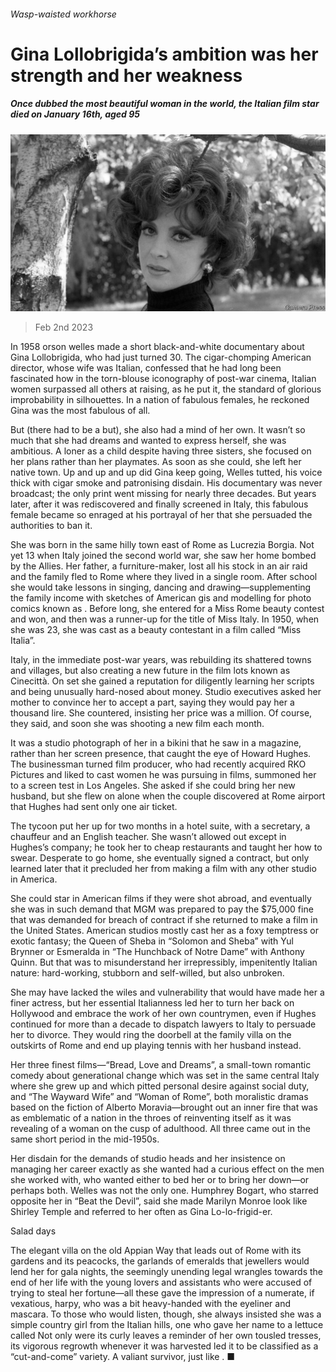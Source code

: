 ###### Wasp-waisted workhorse

# Gina Lollobrigida’s ambition was her strength and her weakness 

##### Once dubbed the most beautiful woman in the world, the Italian film star died on January 16th, aged 95 

![image](images/20230204_OBP501.jpg) 

> Feb 2nd 2023 

In 1958 orson welles made a short black-and-white documentary about Gina Lollobrigida, who had just turned 30. The cigar-chomping American director, whose wife was Italian, confessed that he had long been fascinated how in the torn-blouse iconography of post-war cinema, Italian women surpassed all others at raising, as he put it, the standard of glorious improbability in silhouettes. In a nation of fabulous females, he reckoned Gina was the most fabulous of all. 

But (there had to be a but), she also had a mind of her own. It wasn’t so much that she had dreams and wanted to express herself, she was ambitious. A loner as a child despite having three sisters, she focused on her plans rather than her playmates. As soon as she could, she left her native town. Up and up and up did Gina keep going, Welles tutted, his voice thick with cigar smoke and patronising disdain. His documentary was never broadcast; the only print went missing for nearly three decades. But years later, after it was rediscovered and finally screened in Italy, this fabulous female became so enraged at his portrayal of her that she persuaded the authorities to ban it.

She was born in the same hilly town east of Rome as Lucrezia Borgia. Not yet 13 when Italy joined the second world war, she saw her home bombed by the Allies. Her father, a furniture-maker, lost all his stock in an air raid and the family fled to Rome where they lived in a single room. After school she would take lessons in singing, dancing and drawing—supplementing the family income with sketches of American gis and modelling for photo comics known as . Before long, she entered for a Miss Rome beauty contest and won, and then was a runner-up for the title of Miss Italy. In 1950, when she was 23, she was cast as a beauty contestant in a film called “Miss Italia”. 

Italy, in the immediate post-war years, was rebuilding its shattered towns and villages, but also creating a new future in the film lots known as Cinecittà. On set she gained a reputation for diligently learning her scripts and being unusually hard-nosed about money. Studio executives asked her mother to convince her to accept a part, saying they would pay her a thousand lire. She countered, insisting her price was a million. Of course, they said, and soon she was shooting a new film each month. 

It was a studio photograph of her in a bikini that he saw in a magazine, rather than her screen presence, that caught the eye of Howard Hughes. The businessman turned film producer, who had recently acquired RKO Pictures and liked to cast women he was pursuing in films, summoned her to a screen test in Los Angeles. She asked if she could bring her new husband, but she flew on alone when the couple discovered at Rome airport that Hughes had sent only one air ticket. 

The tycoon put her up for two months in a hotel suite, with a secretary, a chauffeur and an English teacher. She wasn’t allowed out except in Hughes’s company; he took her to cheap restaurants and taught her how to swear. Desperate to go home, she eventually signed a contract, but only learned later that it precluded her from making a film with any other studio in America.

She could star in American films if they were shot abroad, and eventually she was in such demand that MGM was prepared to pay the $75,000 fine that was demanded for breach of contract if she returned to make a film in the United States. American studios mostly cast her as a foxy temptress or exotic fantasy; the Queen of Sheba in “Solomon and Sheba” with Yul Brynner or Esmeralda in “The Hunchback of Notre Dame” with Anthony Quinn. But that was to misunderstand her irrepressibly, impenitently Italian nature: hard-working, stubborn and self-willed, but also unbroken.

She may have lacked the wiles and vulnerability that would have made her a finer actress, but her essential Italianness led her to turn her back on Hollywood and embrace the work of her own countrymen, even if Hughes continued for more than a decade to dispatch lawyers to Italy to persuade her to divorce. They would ring the doorbell at the family villa on the outskirts of Rome and end up playing tennis with her husband instead.

Her three finest films—“Bread, Love and Dreams”, a small-town romantic comedy about generational change which was set in the same central Italy where she grew up and which pitted personal desire against social duty, and “The Wayward Wife” and “Woman of Rome”, both moralistic dramas based on the fiction of Alberto Moravia—brought out an inner fire that was as emblematic of a nation in the throes of reinventing itself as it was revealing of a woman on the cusp of adulthood. All three came out in the same short period in the mid-1950s.

Her disdain for the demands of studio heads and her insistence on managing her career exactly as she wanted had a curious effect on the men she worked with, who wanted either to bed her or to bring her down—or perhaps both. Welles was not the only one. Humphrey Bogart, who starred opposite her in “Beat the Devil”, said she made Marilyn Monroe look like Shirley Temple and referred to her often as Gina Lo-lo-frigid-er.

Salad days

The elegant villa on the old Appian Way that leads out of Rome with its gardens and its peacocks, the garlands of emeralds that jewellers would lend her for gala nights, the seemingly unending legal wrangles towards the end of her life with the young lovers and assistants who were accused of trying to steal her fortune—all these gave the impression of a numerate, if vexatious, harpy, who was a bit heavy-handed with the eyeliner and mascara. To those who would listen, though, she always insisted she was a simple country girl from the Italian hills, one who gave her name to a lettuce called  Not only were its curly leaves a reminder of her own tousled tresses, its vigorous regrowth whenever it was harvested led it to be classified as a “cut-and-come” variety. A valiant survivor, just like . ■

